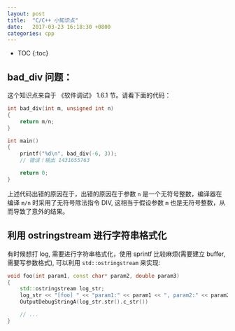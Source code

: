 ```yaml
---
layout: post
title:  "C/C++ 小知识点"
date:   2017-03-23 16:18:30 +0800
categories: cpp
---
```


* TOC
{:toc}

## bad_div 问题：

这个知识点来自于 《软件调试》 1.6.1 节。请看下面的代码：

```c
int bad_div(int m, unsigned int n)
{
	return m/n;
}

int main()
{
	printf("%d\n", bad_div(-6, 3));
	// 错误！输出 1431655763

	return 0;
}
```

上述代码出错的原因在于，出错的原因在于参数 `n` 是一个无符号整数，编译器在编译 `m/n` 时采用了无符号除法指令 DIV, 这相当于假设参数 `m` 也是无符号整数，从而导致了意外的结果。


## 利用 ostringstream 进行字符串格式化

有时候想打 log, 需要进行字符串格式化，使用 sprintf 比较麻烦(需要建立 buffer, 需要写参数格式), 可以利用 `std::ostringstream` 来实现:

```cpp
void foo(int param1, const char* param2, double param3)
{
	std::ostringstream log_str;
	log_str << "[foo] " << "param1:" << param1 << ", param2:" << param2 << ", param3:" << param3;
	OutputDebugStringA(log_str.str().c_str())

	// ...
}
```